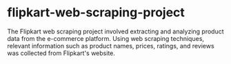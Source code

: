 # flipkart-web-scraping-project
 The Flipkart web scraping project involved extracting and analyzing product data from the e-commerce platform. Using web scraping techniques, relevant information such as product names, prices, ratings, and reviews was collected from Flipkart's website. 
